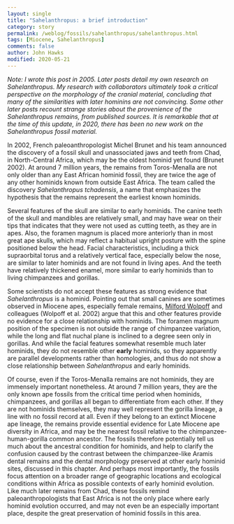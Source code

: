 ```yaml
---
layout: single
title: "Sahelanthropus: a brief introduction"
category: story
permalink: /weblog/fossils/sahelanthropus/sahelanthropus.html
tags: [Miocene, Sahelanthropus]
comments: false
author: John Hawks
modified: 2020-05-21
---
```


*Note: I wrote this post in 2005. Later posts detail my own research on <em>Sahelanthropus</em>. My research with collaborators ultimately took a critical perspective on the morphology of the cranial material, concluding that many of the similarities with later hominins are not convincing. Some other later posts recount strange stories about the provenience of the <em>Sahelanthropus</em> remains, from published sources. It is remarkable that at the time of this update, in 2020, there has been no new work on the <em>Sahelanthropus</em> fossil material.*

<p>In 2002, French paleoanthropologist Michel Brunet and his team announced the discovery of a fossil skull and unassociated jaws and teeth from Chad, in North-Central Africa, which may be the oldest hominid yet found (Brunet 2002). At around 7 million years, the remains from Toros-Menalla are not only older than any East African hominid fossil, they are twice the age of any other hominids known from outside East Africa. The team called the discovery <i>Sahelanthropus tchadensis</i>, a name that emphasizes the hypothesis that the remains represent the earliest known hominids. </p>

<p>Several features of the skull are similar to early hominids. The canine teeth of the skull and mandibles are relatively small, and may have wear on their tips that indicates that they were not used as cutting teeth, as they are in apes. Also, the foramen magnum is placed more anteriorly than in most great ape skulls, which may reflect a habitual upright posture with the spine positioned below the head. Facial characteristics, including a thick supraorbital torus and a relatively vertical face, especially below the nose, are similar to later hominids and are not found in living apes. And the teeth have relatively thickened enamel, more similar to early hominids than to living chimpanzees and gorillas. </p>

<p>Some scientists do not accept these features as strong evidence that <i>Sahelanthropus</i> is a hominid. Pointing out that small canines are sometimes observed in Miocene apes, especially female remains, <a href="http://www-personal.umich.edu/~wolpoff/">Milford Wolpoff</a> and colleagues (Wolpoff et al. 2002) argue that this and other features provide no evidence for a close relationship with hominids. The foramen magnum position of the specimen is not outside the range of chimpanzee variation, while the long and flat nuchal plane is inclined to a degree seen only in gorillas. And while the facial features somewhat resemble much later hominids, they do not resemble other <b>early</b> hominids, so they apparently are parallel developments rather than homologies, and thus do not show a close relationship between <i>Sahelanthropus</i> and early hominids. </p>

<p>Of course, even if the Toros-Menalla remains are not hominids, they are immensely important nonetheless. At around 7 million years, they are the only known ape fossils from the critical time period when hominids, chimpanzees, and gorillas all began to differentiate from each other. If they are not hominids themselves, they may well represent the gorilla lineage, a line with no fossil record at all. Even if they belong to an extinct Miocene ape lineage, the remains provide essential evidence for Late Miocene ape diversity in Africa, and may be the nearest fossil relative to the chimpanzee-human-gorilla common ancestor. The fossils therefore potentially tell us much about the ancestral condition for hominids, and help to clarify the confusion caused by the contrast between the chimpanzee-like Aramis dental remains and the dental morphology preserved at other early hominid sites, discussed in this chapter. And perhaps most importantly, the fossils focus attention on a broader range of geographic locations and ecological conditions within Africa as possible contexts of early hominid evolution. Like much later remains from Chad, these fossils remind paleoanthropologists that East Africa is not the only place where early hominid evolution occurred, and may not even be an especially important place, despite the great preservation of hominid fossils in this area. </p>

